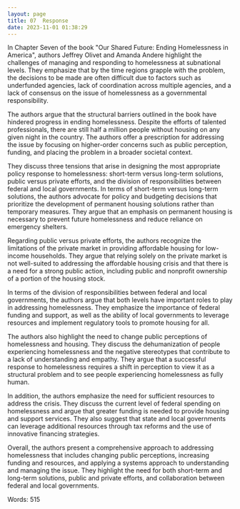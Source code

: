 ```yaml
---
layout: page
title: 07  Response 
date: 2023-11-01 01:38:29
---
```

In Chapter Seven of the book "Our Shared Future: Ending Homelessness in America", authors Jeffrey Olivet and Amanda Andere highlight the challenges of managing and responding to homelessness at subnational levels. They emphasize that by the time regions grapple with the problem, the decisions to be made are often difficult due to factors such as underfunded agencies, lack of coordination across multiple agencies, and a lack of consensus on the issue of homelessness as a governmental responsibility.

The authors argue that the structural barriers outlined in the book have hindered progress in ending homelessness. Despite the efforts of talented professionals, there are still half a million people without housing on any given night in the country. The authors offer a prescription for addressing the issue by focusing on higher-order concerns such as public perception, funding, and placing the problem in a broader societal context.

They discuss three tensions that arise in designing the most appropriate policy response to homelessness: short-term versus long-term solutions, public versus private efforts, and the division of responsibilities between federal and local governments. In terms of short-term versus long-term solutions, the authors advocate for policy and budgeting decisions that prioritize the development of permanent housing solutions rather than temporary measures. They argue that an emphasis on permanent housing is necessary to prevent future homelessness and reduce reliance on emergency shelters.

Regarding public versus private efforts, the authors recognize the limitations of the private market in providing affordable housing for low-income households. They argue that relying solely on the private market is not well-suited to addressing the affordable housing crisis and that there is a need for a strong public action, including public and nonprofit ownership of a portion of the housing stock.

In terms of the division of responsibilities between federal and local governments, the authors argue that both levels have important roles to play in addressing homelessness. They emphasize the importance of federal funding and support, as well as the ability of local governments to leverage resources and implement regulatory tools to promote housing for all.

The authors also highlight the need to change public perceptions of homelessness and housing. They discuss the dehumanization of people experiencing homelessness and the negative stereotypes that contribute to a lack of understanding and empathy. They argue that a successful response to homelessness requires a shift in perception to view it as a structural problem and to see people experiencing homelessness as fully human.

In addition, the authors emphasize the need for sufficient resources to address the crisis. They discuss the current level of federal spending on homelessness and argue that greater funding is needed to provide housing and support services. They also suggest that state and local governments can leverage additional resources through tax reforms and the use of innovative financing strategies.

Overall, the authors present a comprehensive approach to addressing homelessness that includes changing public perceptions, increasing funding and resources, and applying a systems approach to understanding and managing the issue. They highlight the need for both short-term and long-term solutions, public and private efforts, and collaboration between federal and local governments.

Words: 515